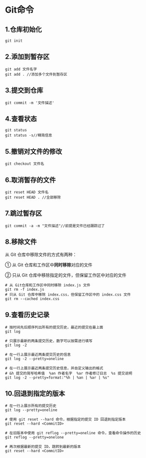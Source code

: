# Git命令

## 1.仓库初始化

```shell
git init
```

## 2.添加到暂存区

```shell
git add 文件名字
git add . //添加多个文件到暂存区
```

## 3.提交到仓库

```shell
git commit -m '文件描述'
```

## 4.查看状态

```shell
git status
git status -s//精简信息
```

## 5.撤销对文件的修改

```shell
git checkout 文件名
```

## 6.取消暂存的文件

```shell
git reset HEAD 文件名
git reset HEAD . //全部移除
```

## 7.跳过暂存区

```shell
git commit -a -m "文件描述"//前提是文件已经跟踪过了
```

## 8.移除文件

从 Git 仓库中移除文件的方式有两种：

① 从 Git 仓库和工作区中**同时移除**对应的文件

② 只从 Git 仓库中移除指定的文件，但保留工作区中对应的文件

```shell
# 从 Git仓库和工作区中同时移除 index.js 文件
git rm -f index.js
# 只从 Git 仓库中移除 index.css，但保留工作区中的 index.css 文件
git rm --cached index.css
```

## 9.查看历史记录

```shell
# 按时间先后顺序列出所有的提交历史，最近的提交在最上面
git log

# 只展示最新的两条提交历史，数字可以按需进行填写
git log -2

# 在一行上展示最近两条提交历史的信息
git log -2 --pretty=oneline

# 在一行上展示最近两条提交历史信息，并自定义输出的格式
# &h 提交的简写哈希值  %an 作者名字  %ar 作者修订日志  %s 提交说明
git log -2 --pretty=format:"%h | %an | %ar | %s"
```

## 10.回退到指定的版本

```shell
# 在一行上展示所有的提交历史
git log --pretty=oneline

# 使用 git reset --hard 命令，根据指定的提交 ID 回退到指定版本
git reset --hard <CommitID>

# 在旧版本中使用 git reflog --pretty=oneline 命令，查看命令操作的历史
git reflog --pretty=onelone

# 再次根据最新的提交 ID，跳转到最新的版本
git reset --hard <CommitID>
```

